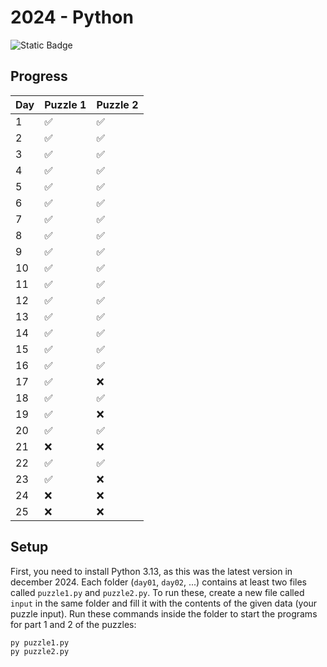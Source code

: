 # 2024 - Python

![Static Badge](https://img.shields.io/badge/Python%20version-3.13-3572A5)

## Progress

| Day | Puzzle 1 | Puzzle 2 |
|-----|----------|----------|
| 1   | ✅        | ✅        |
| 2   | ✅        | ✅        |
| 3   | ✅        | ✅        |
| 4   | ✅        | ✅        |
| 5   | ✅        | ✅        |
| 6   | ✅        | ✅        |
| 7   | ✅        | ✅        |
| 8   | ✅        | ✅        |
| 9   | ✅        | ✅        |
| 10  | ✅        | ✅        |
| 11  | ✅        | ✅        |
| 12  | ✅        | ✅        |
| 13  | ✅        | ✅        |
| 14  | ✅        | ✅        |
| 15  | ✅        | ✅        |
| 16  | ✅        | ✅        |
| 17  | ✅        | ❌        |
| 18  | ✅        | ✅        |
| 19  | ✅        | ❌        |
| 20  | ✅        | ✅        |
| 21  | ❌        | ❌        |
| 22  | ✅        | ✅        |
| 23  | ✅        | ❌        |
| 24  | ❌        | ❌        |
| 25  | ❌        | ❌        |

## Setup

First, you need to install Python 3.13, as this was the latest version in december 2024.
Each folder (`day01`, `day02`, ...) contains at least two files called `puzzle1.py` and `puzzle2.py`.
To run these, create a new file called `input` in the same folder and fill it with the contents of the given data (your
puzzle input).
Run these commands inside the folder to start the programs for part 1 and 2 of the puzzles:

```bash
py puzzle1.py
py puzzle2.py
```

